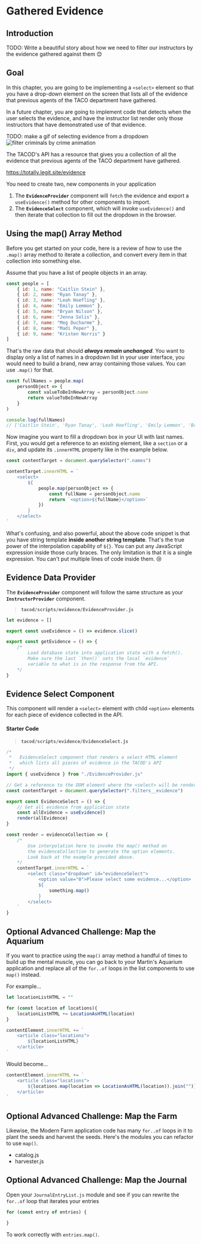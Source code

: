 # Gathered Evidence

## Introduction

TODO: Write a beautiful story about how we need to filter our instructors by the evidence gathered against them 😊

## Goal

In this chapter, you are going to be implementing a `<select>` element so that you have a drop-down element on the screen that lists all of the evidence that previous agents of the TACO department have gathered.

In a future chapter, you are going to implement code that detects when the user selects the evidence, and have the instructor list render only those instructors that have demonstrated use of that evidence.

TODO: make a gif of selecting evidence from a dropdown
![filter criminals by crime animation](./images/filter-criminals-by-crime.gif)

The TACOD's API has a resource that gives you a collection of all the evidence that previous agents of the TACO department have gathered.

https://totally.legit.site/evidence

You need to create two, new components in your application

1. The **`EvidenceProvider`** component will `fetch` the evidence and export a `useEvidence()` method for other components to import.
1. The **`EvidenceSelect`** component, which will invoke `useEvidence()` and then iterate that collection to fill out the dropdown in the browser.

## Using the map() Array Method

Before you get started on your code, here is a review of how to use the `.map()` array method to iterate a collection, and convert every item in that collection into something else.

Assume that you have a list of people objects in an array.

```js
const people = [
    { id: 1, name: "Caitlin Stein" },
    { id: 2, name: "Ryan Tanay" },
    { id: 3, name: "Leah Hoefling" },
    { id: 4, name: "Emily Lemmon" },
    { id: 5, name: "Bryan Nilson" },
    { id: 6, name: "Jenna Solis" },
    { id: 7, name: "Meg Ducharme" },
    { id: 8, name: "Madi Peper" },
    { id: 9, name: "Kristen Norris" }
]
```

That's the raw data that should _**always remain unchanged**_. You want to display only a list of names in a dropdown list in your user interface, you would need to build a brand, new array containing those values. You can use `.map()` for that.

```js
const fullNames = people.map(
    personObject => {
        const valueToBeInNewArray = personObject.name
        return valueToBeInNewArray
    }
)

console.log(fullNames)
// ['Caitlin Stein', 'Ryan Tanay', 'Leah Hoefling', 'Emily Lemmon', 'Bryan Nilson', 'Jenna Solis', 'Meg Ducharme', 'Madi Peper', 'Kristen Norris']
```

Now imagine you want to fill a dropdown box in your UI with last names. First, you would get a reference to an existing element, like a `section` or a `div`, and update its `.innerHTML` property like in the example below.

```js
const contentTarget = document.querySelector(".names")

contentTarget.innerHTML = `
    <select>
        ${
            people.map(personObject => {
                const fullName = personObject.name
                return `<option>${fullName}</option>`
            })
        }
    </select>
`
```

What's confusing, and also powerful, about the above code snippet is that you have string template **inside another string template**. That's the true power of the interpolation capability of `${}`. You can put any JavaScript expression inside those curly braces. The only limitation is that it is a single expression. You can't put multiple lines of code inside them. 😢

## Evidence Data Provider

The **`EvidenceProvider`** component will follow the same structure as your **`InstructorProvider`** component.

> **`tacod/scripts/evidence/EvidenceProvider.js`**

```js
let evidence = []

export const useEvidence = () => evidence.slice()

export const getEvidence = () => {
    /*
        Load database state into application state with a fetch().
        Make sure the last `then()` sets the local `evidence`
        variable to what is in the response from the API.
    */
}
```

## Evidence Select Component

This component will render a `<select>` element with child `<option>` elements for each piece of evidence collected in the API.

#### Starter Code

> **`tacod/scripts/evidence/EvidenceSelect.js`**

```js
/*
 *   EvidenceSelect component that renders a select HTML element
 *   which lists all pieces of evidence in the TACOD's API
 */
import { useEvidence } from "./EvidenceProvider.js"

// Get a reference to the DOM element where the <select> will be rendered
const contentTarget = document.querySelector(".filters__evidence")

export const EvidenceSelect = () => {
    // Get all evidence from application state
    const allEvidence = useEvidence()
    render(allEvidence)
}

const render = evidenceCollection => {
    /*
        Use interpolation here to invoke the map() method on
        the evidenceCollection to generate the option elements.
        Look back at the example provided above.
    */
    contentTarget.innerHTML = `
        <select class="dropdown" id="evidenceSelect">
            <option value="0">Please select some evidence...</option>
            ${
                something.map()
            }
        </select>
    `
}
```

## Optional Advanced Challenge: Map the Aquarium

If you want to practice using the `map()` array method a handful of times to build up the mental muscle, you can go back to your Martin's Aquarium application and replace all of the `for..of` loops in the list components to use `map()` instead.

For example...

```js
let locationListHTML = ""

for (const location of locations){
    locationListHTML += LocationAsHTML(location)
}

contentElement.innerHTML += `
    <article class="locations">
        ${locationListHTML}
    </article>
`
```

Would become...

```js
contentElement.innerHTML += `
    <article class="locations">
        ${locations.map(location => LocationAsHTML(location)).join("")}
    </article>
`
```

## Optional Advanced Challenge: Map the Farm

Likewise, the Modern Farm application code has many `for..of` loops in it to plant the seeds and harvest the seeds. Here's the modules you can refactor to use `map()`.

* catalog.js
* harvester.js

## Optional Advanced Challenge: Map the Journal

Open your `JournalEntryList.js` module and see if you can rewrite the `for..of` loop that iterates your entries

```js
for (const entry of entries) {

}
```

To work correctly with `entries.map()`.
